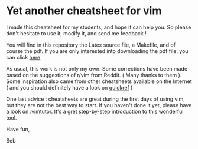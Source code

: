 # Yet another cheatsheet for vim

I made this cheatsheet for my students, and hope it can help you.
So please don't hesitate to use it, modify it, and send me feedback !

You will find in this repository the Latex source file, a Makefile, and of course the pdf.
If you are only interested into downloading the pdf file, you can click [here](https://github.com/SebDruon/cheatsheet_vim/blob/master/cheatsheet_vim.pdf)

As usual, this work is not only my own. Some corrections have been made based on the suggestions of r/vim from Reddit. ( Many thanks to them ).
Some inspiration also came from other cheatsheets available on the Internet ( and you should definitely have a look on [quickref](https://quickref.me/vim) )

One last advice : cheatsheets are great during the first days of using vim, but they are not the best way to start. If you haven't done it yet, please have a look on :vimtutor. It's a gret step-by-step introduction to this wonderful tool.

Have fun,

Seb



